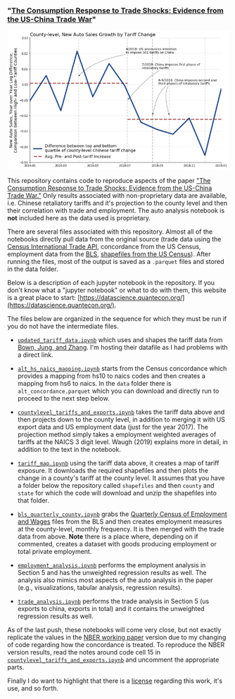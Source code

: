 ### "[The Consumption Response to Trade Shocks: Evidence from the US-China Trade War](http://www.waugheconomics.com/uploads/2/2/5/6/22563786/waugh_consumption.pdf)"

![](simple_county_by_quantile.png)

This repository contains code to reproduce aspects of the paper ["The Consumption Response to Trade Shocks: Evidence from the US-China Trade War."](http://www.waugheconomics.com/uploads/2/2/5/6/22563786/waugh_consumption.pdf) Only results associated with non-proprietary data are available, i.e. Chinese retaliatory tariffs and it's projection to the county level and then their correlation with trade and employment. The auto analysis notebook is **not** included here as the data used is proprietary.

There are several files associated with this repository. Almost all of the notebooks directly pull data from the original source (trade data using the [Census International Trade API](https://www.census.gov/data/developers/data-sets/international-trade.html), concordance from the US Census, employment data from the [BLS](https://www.bls.gov/cew/downloadable-data-files.htm), [shapefiles from the US Census](https://www.census.gov/geographies/mapping-files/time-series/geo/tiger-line-file.2017.html)). After running the files, most of the output is saved as a  ``.parquet`` files and stored in the data folder.

Below is a description of each jupyter notebook in the repository. If you don't know what a "jupyter notebook" or what to do with them, this website is a great place to start: [https://datascience.quantecon.org/](https://datascience.quantecon.org/).

The files below are organized in the sequence for which they must be run if you do not have the intermediate files.

- [``updated_tariff_data.ipynb``](https://github.com/mwaugh0328/consumption_and_tradewar/blob/master/updated_tariff_data.ipynb) which uses and shapes the tariff data from [Bown, Jung, and Zhang](https://www.piie.com/blogs/trade-and-investment-policy-watch/trump-has-gotten-china-lower-its-tariffs-just-toward). I'm hosting their datafile as I had problems with a direct link.

- [``alt_hs_naics_mapping.ipynb``](https://github.com/mwaugh0328/consumption_and_tradewar/blob/master/alt_hs_naics_mapping.ipynb) starts from the Census concordance which provides a mapping from hs10 to naics codes and then creates a mapping from hs6 to naics. In the ``data`` folder there is ``alt_concordance.parquet`` which you can download and directly run to proceed to the next step below.

- [``countylevel_tariffs_and_exports.ipynb``](https://github.com/mwaugh0328/consumption_and_tradewar/blob/master/countylevel_tariffs_and_exports.ipynb) takes the tariff data above and then projects down to the county level, in addition to merging it with US export data and US employment data (just for the year 2017). The projection method simply takes a employment weighted averages of tariffs at the NAICS 3 digit level. Waugh (2019) explains more in detail, in addition to the text in the notebook.

- [``tariff_map.ipynb``](https://github.com/mwaugh0328/consumption_and_tradewar/blob/master/tariff_map.ipynb) using the tariff data above, it creates a map of tariff exposure. It downloads the required shapefiles and then plots the change in a county's tariff at the county level. It assumes that you have a folder below the repository called ``shapefiles`` and then ``county`` and ``state`` for which the code will download and unzip the shapefiles into that folder.

- [``bls_quarterly_county.ipynb``](https://github.com/mwaugh0328/consumption_and_tradewar/blob/master/bls_quarterly_county.ipynb) grabs the [Quarterly Census of Employment and Wages](https://www.bls.gov/cew/) files from the BLS and then creates employment measures at the county-level, monthly frequency. It is then merged with the trade data from above. **Note** there is a place where, depending on if commented, creates a dataset with goods producing employment or total private employment.

- [``employment_analysis.ipynb``](https://github.com/mwaugh0328/consumption_and_tradewar/blob/master/employment_analysis.ipynb) performs the employment analysis in Section 5 and has the unweighted regression results as well. The analysis also mimics most aspects of the auto analysis in the paper (e.g., visualizations, tabular analysis, regression results).

- [``trade_analysis.ipynb``](https://github.com/mwaugh0328/consumption_and_tradewar/blob/master/trade_analysis.ipynb) performs the trade analysis in Section 5 (us exports to china, exports in total) and it contains the unweighted regression results as well.

As of the last push, these notebooks will come very close, but not exactly replicate the values in the [NBER working paper](https://www.nber.org/papers/w26353) version due to my changing of code regarding how the concordance is treated. To reproduce the NBER version results, read the notes around code cell 15 in [``countylevel_tariffs_and_exports.ipynb``](https://github.com/mwaugh0328/consumption_and_tradewar/blob/master/countylevel_tariffs_and_exports.ipynb) and uncomment the appropriate parts. 

Finally I do want to highlight that there is a [license](https://github.com/mwaugh0328/consumption_and_tradewar/blob/master/LICENSE) regarding this work, it's use, and so forth.

